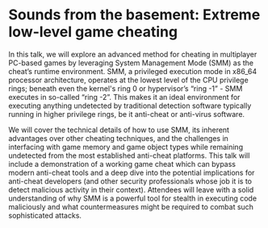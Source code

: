 # Sounds from the basement: Extreme low-level game cheating

In this talk, we will explore an advanced method for cheating in multiplayer 
PC-based games by leveraging System Management Mode (SMM) as the cheat’s 
runtime environment. SMM, a privileged execution mode in x86_64 processor 
architecture, operates at the lowest level of the CPU privilege rings; 
beneath even the kernel's ring 0 or hypervisor’s “ring -1” - SMM executes in 
so-called “ring -2”. This makes it an ideal environment for executing 
anything undetected by traditional detection software typically running in 
higher privilege rings, be it anti-cheat or anti-virus software.

We will cover the technical details of how to use SMM, its inherent 
advantages over other cheating techniques, and the challenges in interfacing 
with game memory and game object types while remaining undetected from the 
most established anti-cheat platforms. This talk will include a demonstration 
of a working game cheat which can bypass modern anti-cheat tools and a deep 
dive into the potential implications for anti-cheat developers (and other 
security professionals whose job it is to detect malicious activity in their 
context). Attendees will leave with a solid understanding of why SMM is a 
powerful tool for stealth in executing code maliciously and what 
countermeasures might be required to combat such sophisticated attacks.
